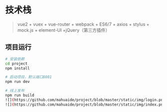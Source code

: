 # 技术栈

> vue2 + vuex + vue-router + webpack + ES6/7 + axios + stylus + mock.js + element-UI +jQuery（第三方插件）

## 项目运行

``` bash
# 安装依赖
cd project
npm install

# 启动项目，默认端口8081
npm run dev

# 线上发布
npm run build
![](https://github.com/mahuaide/project/blob/master/static/img/login.png)
![](https://github.com/mahuaide/project/blob/master/static/img/index.png)

